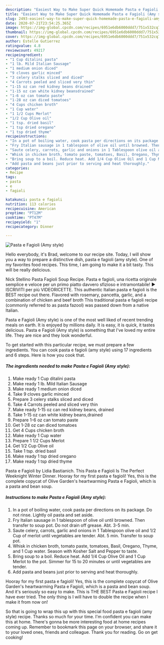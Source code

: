 ```yaml
---
description: "Easiest Way to Make Super Quick Homemade Pasta e Fagioli (Amy style)"
title: "Easiest Way to Make Super Quick Homemade Pasta e Fagioli (Amy style)"
slug: 2493-easiest-way-to-make-super-quick-homemade-pasta-e-fagioli-amy-style
date: 2020-07-21T23:54:25.365Z
image: https://img-global.cpcdn.com/recipes/6951e6db6000ddd7/751x532cq70/pasta-e-fagioli-amy-style-recipe-main-photo.jpg
thumbnail: https://img-global.cpcdn.com/recipes/6951e6db6000ddd7/751x532cq70/pasta-e-fagioli-amy-style-recipe-main-photo.jpg
cover: https://img-global.cpcdn.com/recipes/6951e6db6000ddd7/751x532cq70/pasta-e-fagioli-amy-style-recipe-main-photo.jpg
author: Estelle Gutierrez
ratingvalue: 4.8
reviewcount: 49217
recipeingredient:
- "1 Cup ditalini pasta"
- "1 lb. Mild Italian Sausage"
- "1 medium onion diced"
- "9 cloves garlic minced"
- "3 celery stalks sliced and diced"
- "4 Carrots peeled and sliced very thin"
- "1-15 oz can red kidney beans drained"
- "1-15 oz can white kidney beansdrained"
- "1-6 oz can tomato paste"
- "1-28 oz can diced tomatoes"
- "4 Cups chicken broth"
- "1 Cup water"
- "1 1/2 Cups Merlot"
- "1/2 Cup Olive oil"
- "1 tsp. dried basil"
- "1 tsp dried oregano"
- "1 tsp dried thyme"
recipeinstructions:
- "In a pot of boiling water, cook pasta per directions on its package. Do not rinse. Lightly oil pasta and set aside."
- "Fry Italian sausage in 1 tablespoon of olive oil until browned. Then transfer to soup pot. Do not drain off grease. Abt. 3-5 min."
- "Saute celery, carrots, garlic and onions in 1 Tablespoon olive oil and 1/2 Cup of merlot until vegetables are tender. Abt. 5 min. Transfer to soup pot."
- "Whisk in chicken broth, tomato paste, tomatoes, Basil, Oregano, Thyme, and 1 Cup water. Season with Kosher Salt and Pepper to taste."
- "Bring soup to a boil. Reduce heat. Add 1/4 Cup Olive Oil and 1 Cup Merlot to the pot. Simmer for 15 to 20 minutes or until vegetables are tender."
- "Add pasta and beans just prior to serving and heat thoroughly."
categories:
- Recipe
tags:
- pasta
- e
- fagioli

katakunci: pasta e fagioli 
nutrition: 113 calories
recipecuisine: American
preptime: "PT12M"
cooktime: "PT47M"
recipeyield: "1"
recipecategory: Dinner

---
```



![Pasta e Fagioli (Amy style)](https://img-global.cpcdn.com/recipes/6951e6db6000ddd7/751x532cq70/pasta-e-fagioli-amy-style-recipe-main-photo.jpg)

Hello everybody, it's Brad, welcome to our recipe site. Today, I will show you a way to prepare a distinctive dish, pasta e fagioli (amy style). One of my favorites food recipes. This time, I am going to make it a bit tasty. This will be really delicious.

Nick Stellino Pasta Fagioli Soup Recipe. Pasta e fagioli, una ricetta originale semplice e veloce per un primo piatto davvero sfizioso e intramontabile! ► ISCRIVITI per più VIDEORICETTE. This authentic Italian pasta e fagioli is the BEST recipe out there. Flavored with rosemary, pancetta, garlic, and a combination of chicken and beef broth This traditional pasta e fagioli recipe (commonly referred to as pasta fazool) was passed down from a native Italian.

Pasta e Fagioli (Amy style) is one of the most well liked of recent trending meals on earth. It is enjoyed by millions daily. It is easy, it is quick, it tastes delicious. Pasta e Fagioli (Amy style) is something that I've loved my entire life. They are nice and they look wonderful.


To get started with this particular recipe, we must prepare a few ingredients. You can cook pasta e fagioli (amy style) using 17 ingredients and 6 steps. Here is how you cook that.

<!--inarticleads1-->

##### The ingredients needed to make Pasta e Fagioli (Amy style):

1. Make ready 1 Cup ditalini pasta
1. Make ready 1 lb. Mild Italian Sausage
1. Make ready 1 medium onion diced
1. Take 9 cloves garlic minced
1. Prepare 3 celery stalks sliced and diced
1. Take 4 Carrots peeled and sliced very thin
1. Make ready 1-15 oz can red kidney beans, drained
1. Take 1-15 oz can white kidney beans,drained
1. Prepare 1-6 oz can tomato paste
1. Get 1-28 oz can diced tomatoes
1. Get 4 Cups chicken broth
1. Make ready 1 Cup water
1. Prepare 1 1/2 Cups Merlot
1. Get 1/2 Cup Olive oil
1. Take 1 tsp. dried basil
1. Make ready 1 tsp dried oregano
1. Make ready 1 tsp dried thyme


Pasta e Fagioli by Lidia Bastianich. This Pasta e Fagioli Is The Perfect Weeknight Winter Dinner. Hooray for my first pasta e fagioli! Yes, this is the complete copycat of Olive Garden&#39;s heartwarming Pasta e Fagioli, which is a pasta and bean soup. 

<!--inarticleads2-->

##### Instructions to make Pasta e Fagioli (Amy style):

1. In a pot of boiling water, cook pasta per directions on its package. Do not rinse. Lightly oil pasta and set aside.
1. Fry Italian sausage in 1 tablespoon of olive oil until browned. Then transfer to soup pot. Do not drain off grease. Abt. 3-5 min.
1. Saute celery, carrots, garlic and onions in 1 Tablespoon olive oil and 1/2 Cup of merlot until vegetables are tender. Abt. 5 min. Transfer to soup pot.
1. Whisk in chicken broth, tomato paste, tomatoes, Basil, Oregano, Thyme, and 1 Cup water. Season with Kosher Salt and Pepper to taste.
1. Bring soup to a boil. Reduce heat. Add 1/4 Cup Olive Oil and 1 Cup Merlot to the pot. Simmer for 15 to 20 minutes or until vegetables are tender.
1. Add pasta and beans just prior to serving and heat thoroughly.


Hooray for my first pasta e fagioli! Yes, this is the complete copycat of Olive Garden&#39;s heartwarming Pasta e Fagioli, which is a pasta and bean soup. And it&#39;s seriously so easy to make. This is THE BEST Pasta e Fagioli recipe I have ever tried. The only thing is I will have to double the recipe when I make it from now on! 

So that is going to wrap this up with this special food pasta e fagioli (amy style) recipe. Thanks so much for your time. I'm confident you can make this at home. There's gonna be more interesting food at home recipes coming up. Remember to bookmark this page on your browser, and share it to your loved ones, friends and colleague. Thank you for reading. Go on get cooking!
